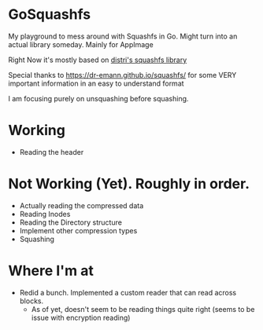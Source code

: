 # GoSquashfs
My playground to mess around with Squashfs in Go. Might turn into an actual library someday. Mainly for AppImage

Right Now it's mostly based on [distri's squashfs library](https://github.com/distr1/distri/tree/master/internal/squashfs)

Special thanks to https://dr-emann.github.io/squashfs/ for some VERY important information in an easy to understand format

I am focusing purely on unsquashing before squashing. 

# Working

* Reading the header

# Not Working (Yet). Roughly in order.

* Actually reading the compressed data
* Reading Inodes
* Reading the Directory structure
* Implement other compression types
* Squashing

# Where I'm at

* Redid a bunch. Implemented a custom reader that can read across blocks.
    * As of yet, doesn't seem to be reading things quite right (seems to be issue with encryption reading)